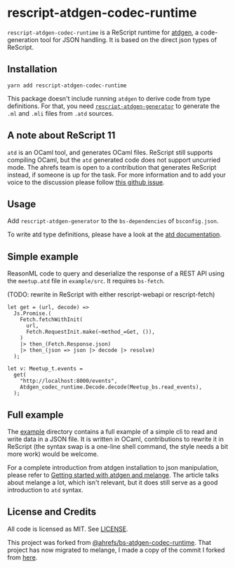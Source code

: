 # rescript-atdgen-codec-runtime

`rescript-atdgen-codec-runtime` is a ReScript runtime for
[atdgen](https://github.com/ahrefs/atd), a code-generation tool for JSON handling. It is based on the direct json types of ReScript.

## Installation

```
yarn add rescript-atdgen-codec-runtime
```

This package doesn't include running `atdgen` to derive code from type definitions. For that, you need [`rescript-atdgen-generator`](https://github.com/TheSpyder/rescript-atdgen-generator) to generate the `.ml` and `.mli` files from `.atd` sources.

## A note about ReScript 11
`atd` is an OCaml tool, and generates OCaml files. ReScript still supports compiling OCaml, but the `atd` generated code does not support uncurried mode. The ahrefs team is open to a contribution that generates ReScript instead, if someone is up for the task. For more information and to add your voice to the discussion please follow [this github issue](https://github.com/ahrefs/atd/issues/410).

## Usage

Add `rescript-atdgen-generator` to the `bs-dependencies` of `bsconfig.json`.

To write atd type definitions, please have a look at the [atd documentation](https://atd.readthedocs.io/en/latest/).

## Simple example

ReasonML code to query and deserialize the response of a REST API using the `meetup.atd` file in `example/src`. It requires `bs-fetch`.

(TODO: rewrite in ReScript with either rescript-webapi or rescript-fetch)

```reason
let get = (url, decode) =>
  Js.Promise.(
    Fetch.fetchWithInit(
      url,
      Fetch.RequestInit.make(~method_=Get, ()),
    )
    |> then_(Fetch.Response.json)
    |> then_(json => json |> decode |> resolve)
  );

let v: Meetup_t.events =
  get(
    "http://localhost:8000/events",
    Atdgen_codec_runtime.Decode.decode(Meetup_bs.read_events),
  );
```

## Full example

The [example](example) directory contains a full example of a simple cli to read and write data in a JSON file. It is written in OCaml, contributions to rewrite it in ReScript (the syntax swap is a one-line shell command, the style needs a bit more work) would be welcome.

For a complete introduction from atdgen installation to json manipulation, please refer to [Getting started with atdgen and melange](https://tech.ahrefs.com/getting-started-with-atdgen-and-bucklescript-1f3a14004081). The article talks about melange a lot, which isn't relevant, but it does still serve as a good introduction to `atd` syntax.

## License and Credits

All code is licensed as MIT. See [LICENSE](LICENSE).

This project was forked from [@ahrefs/bs-atdgen-codec-runtime](https://github.com/ahrefs/bs-atdgen-codec-runtime). That project has now migrated to melange, I made a copy of the commit I forked from [here](https://github.com/thespyder/bs-atdgen-codec-runtime).
